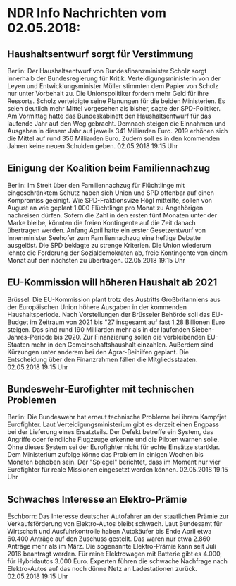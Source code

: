 # NDR Info Nachrichten vom 02.05.2018:


## Haushaltsentwurf sorgt für Verstimmung
Berlin: Der Haushaltsentwurf von Bundesfinanzminister Scholz sorgt innerhalb der Bundesregierung für Kritik. Verteidigungsministerin von der Leyen und Entwicklungsminister Müller stimmten dem Papier von Scholz nur unter Vorbehalt zu. Die Unionspolitiker fordern mehr Geld für ihre Ressorts. Scholz verteidigte seine Planungen für die beiden Ministerien. Es seien deutlich mehr Mittel vorgesehen als bisher, sagte der SPD-Politiker. Am Vormittag hatte das Bundeskabinett den Haushaltsentwurf für das laufende Jahr auf den Weg gebracht. Demnach steigen die Einnahmen und Ausgaben in diesem Jahr auf jeweils 341 Milliarden Euro. 2019 erhöhen sich die Mittel auf rund 356 Milliarden Euro. Zudem soll es in den kommenden Jahren keine neuen Schulden geben. 02.05.2018 19:15 Uhr 

## Einigung der Koalition beim Familiennachzug
Berlin: Im Streit über den Familiennachzug für Flüchtlinge mit eingeschränktem Schutz haben sich Union und SPD offenbar auf einen Kompromiss geeinigt. Wie SPD-Fraktionsvize Högl mitteilte, sollen von August an wie geplant 1.000 Flüchtlinge pro Monat zu Angehörigen nachreisen dürfen. Sofern die Zahl in den ersten fünf Monaten unter der Marke bleibe, könnten die freien Kontingente auf die Zeit danach übertragen werden. Anfang April hatte ein erster Gesetzentwurf von Innenminister Seehofer zum Familiennachzug eine heftige Debatte ausgelöst. Die SPD beklagte zu strenge Kriterien. Die Union wiederum lehnte die Forderung der Sozialdemokraten ab, freie Kontingente von einem Monat auf den nächsten zu übertragen. 02.05.2018 19:15 Uhr 

## EU-Kommission will höheren Haushalt ab 2021
Brüssel: Die EU-Kommission plant trotz des Austritts Großbritanniens aus der Europäischen Union höhere Ausgaben in der kommenden Haushaltsperiode. Nach Vorstellungen der Brüsseler Behörde soll das EU-Budget im Zeitraum  von 2021 bis "27 insgesamt auf fast 1,28 Billionen Euro steigen. Das sind rund 190 Milliarden mehr als in der laufenden Sieben-Jahres-Periode bis 2020. Zur Finanzierung sollen die verbleibenden EU-Staaten mehr in den Gemeinschaftshaushalt einzahlen. Außerdem sind Kürzungen unter anderem bei den Agrar-Beihilfen geplant. Die Entscheidung über den Finanzrahmen fällen die Mitgliedsstaaten. 02.05.2018 19:15 Uhr 

## Bundeswehr-Eurofighter mit technischen Problemen
Berlin: Die Bundeswehr hat erneut technische Probleme bei ihrem Kampfjet Eurofighter. Laut Verteidigungsministerium gibt es derzeit einen Engpass bei der Lieferung eines Ersatzteils. Der Defekt betreffe ein System, das Angriffe oder feindliche Flugzeuge erkenne und die Piloten warnen solle. Ohne dieses System sei der Eurofighter nicht für echte Einsätze startklar. Dem Ministerium zufolge könne das Problem in einigen Wochen bis Monaten behoben sein. Der "Spiegel" berichtet, dass im Moment nur vier Eurofighter für reale Missionen eingesetzt werden können. 02.05.2018 19:15 Uhr 

## Schwaches Interesse an Elektro-Prämie
Eschborn: Das Interesse deutscher Autofahrer an der staatlichen Prämie zur Verkaufsförderung von Elektro-Autos bleibt schwach. Laut Bundesamt für Wirtschaft und Ausfuhrkontrolle haben Autokäufer bis Ende April etwa 60.400 Anträge auf den Zuschuss gestellt. Das waren nur etwa 2.860 Anträge mehr als im März. Die sogenannte Elektro-Prämie kann seit Juli 2016 beantragt werden. Für reine Elektrowagen mit Batterie gibt es 4.000, für Hybridautos 3.000 Euro. Experten führen die schwache Nachfrage nach Elektro-Autos auf das noch dünne Netz an Ladestationen zurück. 02.05.2018 19:15 Uhr 
